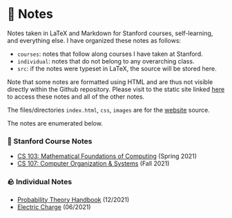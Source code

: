 # 📝 Notes 

Notes taken in LaTeX and Markdown for Stanford courses, self-learning, and everything else. I have organized these notes as follows: 

- `courses`: notes that follow along courses I have taken at Stanford. 
- `individual`: notes that do not belong to any overarching class. 
- `src`: if the notes were typeset in LaTeX, the source will be stored here. 

Note that some notes are formatted using HTML and are thus not visible directly within the Github repository. Please visit to the static site linked [here](https://rosikand.github.io/notes) to access these notes and all of the other notes. 

The files/directories `index.html`, `css`, `images` are for the [website](https://rosikand.github.io/notes) source. 

<!-- <hr style="opacity: 0.3;"> -->

The notes are enumerated below. 

<h3>🌲 Stanford Course Notes</h3> 

- [CS 103: Mathematical Foundations of Computing](https://rosikand.github.io/notes/courses/cs103) (Spring 2021) 
- [CS 107: Computer Organization & Systems](https://rosikand.github.io/notes/courses/cs107) (Fall 2021) 


<h3>🪨 Individual Notes</h3> 

- [Probability Theory Handbook](individual/probability-handbook.pdf) (12/2021) 
- [Electric Charge](individual/electric-charge.pdf) (06/2021) 
